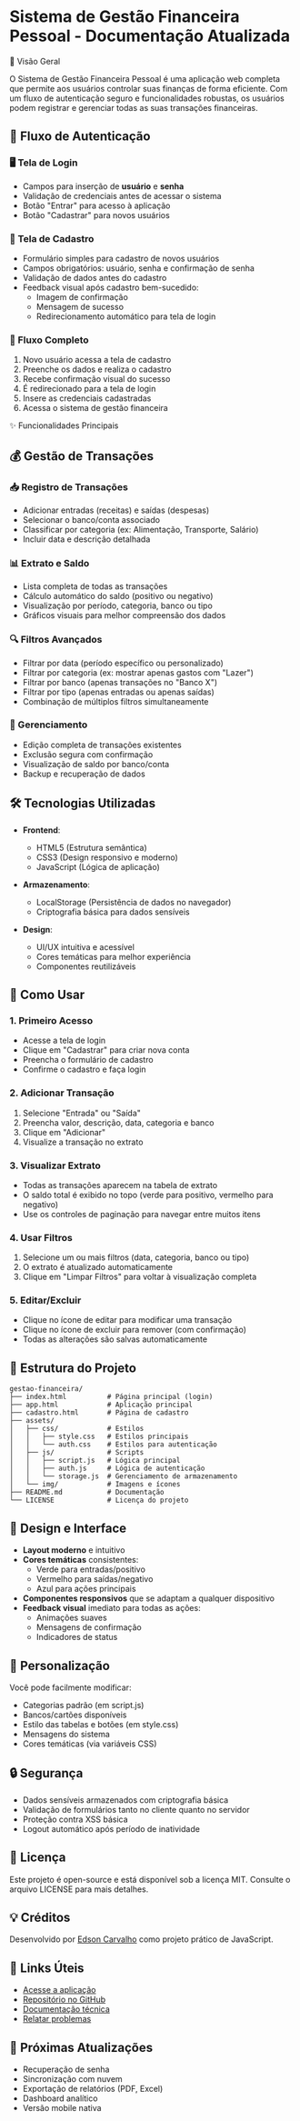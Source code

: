 # Sistema de Gestão Financeira Pessoal - Documentação Atualizada

📌 Visão Geral

O Sistema de Gestão Financeira Pessoal é uma aplicação web completa que permite aos usuários controlar suas finanças de forma eficiente. Com um fluxo de autenticação seguro e funcionalidades robustas, os usuários podem registrar e gerenciar todas as suas transações financeiras.

## 🔐 Fluxo de Autenticação

### 🖥️ Tela de Login
- Campos para inserção de **usuário** e **senha**
- Validação de credenciais antes de acessar o sistema
- Botão "Entrar" para acesso à aplicação
- Botão "Cadastrar" para novos usuários

### 📝 Tela de Cadastro
- Formulário simples para cadastro de novos usuários
- Campos obrigatórios: usuário, senha e confirmação de senha
- Validação de dados antes do cadastro
- Feedback visual após cadastro bem-sucedido:
  - Imagem de confirmação
  - Mensagem de sucesso
  - Redirecionamento automático para tela de login

### 🔄 Fluxo Completo
1. Novo usuário acessa a tela de cadastro
2. Preenche os dados e realiza o cadastro
3. Recebe confirmação visual do sucesso
4. É redirecionado para a tela de login
5. Insere as credenciais cadastradas
6. Acessa o sistema de gestão financeira

✨ Funcionalidades Principais

## 💰 Gestão de Transações
### 📥 Registro de Transações
- Adicionar entradas (receitas) e saídas (despesas)
- Selecionar o banco/conta associado
- Classificar por categoria (ex: Alimentação, Transporte, Salário)
- Incluir data e descrição detalhada

### 📊 Extrato e Saldo
- Lista completa de todas as transações
- Cálculo automático do saldo (positivo ou negativo)
- Visualização por período, categoria, banco ou tipo
- Gráficos visuais para melhor compreensão dos dados

### 🔍 Filtros Avançados
- Filtrar por data (período específico ou personalizado)
- Filtrar por categoria (ex: mostrar apenas gastos com "Lazer")
- Filtrar por banco (apenas transações no "Banco X")
- Filtrar por tipo (apenas entradas ou apenas saídas)
- Combinação de múltiplos filtros simultaneamente

### 🔄 Gerenciamento
- Edição completa de transações existentes
- Exclusão segura com confirmação
- Visualização de saldo por banco/conta
- Backup e recuperação de dados

## 🛠️ Tecnologias Utilizadas
- **Frontend**:
  - HTML5 (Estrutura semântica)
  - CSS3 (Design responsivo e moderno)
  - JavaScript (Lógica de aplicação)
  
- **Armazenamento**:
  - LocalStorage (Persistência de dados no navegador)
  - Criptografia básica para dados sensíveis

- **Design**:
  - UI/UX intuitiva e acessível
  - Cores temáticas para melhor experiência
  - Componentes reutilizáveis

## 🚀 Como Usar

### 1. Primeiro Acesso
- Acesse a tela de login
- Clique em "Cadastrar" para criar nova conta
- Preencha o formulário de cadastro
- Confirme o cadastro e faça login

### 2. Adicionar Transação
1. Selecione "Entrada" ou "Saída"
2. Preencha valor, descrição, data, categoria e banco
3. Clique em "Adicionar"
4. Visualize a transação no extrato

### 3. Visualizar Extrato
- Todas as transações aparecem na tabela de extrato
- O saldo total é exibido no topo (verde para positivo, vermelho para negativo)
- Use os controles de paginação para navegar entre muitos itens

### 4. Usar Filtros
1. Selecione um ou mais filtros (data, categoria, banco ou tipo)
2. O extrato é atualizado automaticamente
3. Clique em "Limpar Filtros" para voltar à visualização completa

### 5. Editar/Excluir
- Clique no ícone de editar para modificar uma transação
- Clique no ícone de excluir para remover (com confirmação)
- Todas as alterações são salvas automaticamente

## 📂 Estrutura do Projeto
```
gestao-financeira/  
├── index.html          # Página principal (login)  
├── app.html            # Aplicação principal  
├── cadastro.html       # Página de cadastro  
├── assets/
│   ├── css/            # Estilos 
│   │   ├── style.css   # Estilos principais
│   │   └── auth.css    # Estilos para autenticação
│   ├── js/             # Scripts
│   │   ├── script.js   # Lógica principal
│   │   ├── auth.js     # Lógica de autenticação
│   │   └── storage.js  # Gerenciamento de armazenamento
│   └── img/            # Imagens e ícones
├── README.md           # Documentação  
└── LICENSE             # Licença do projeto
```

## 🎨 Design e Interface
- **Layout moderno** e intuitivo
- **Cores temáticas** consistentes:
  - Verde para entradas/positivo
  - Vermelho para saídas/negativo
  - Azul para ações principais
- **Componentes responsivos** que se adaptam a qualquer dispositivo
- **Feedback visual** imediato para todas as ações:
  - Animações suaves
  - Mensagens de confirmação
  - Indicadores de status

## 🔧 Personalização
Você pode facilmente modificar:
- Categorias padrão (em script.js)
- Bancos/cartões disponíveis
- Estilo das tabelas e botões (em style.css)
- Mensagens do sistema
- Cores temáticas (via variáveis CSS)

## 🔒 Segurança
- Dados sensíveis armazenados com criptografia básica
- Validação de formulários tanto no cliente quanto no servidor
- Proteção contra XSS básica
- Logout automático após período de inatividade

## 📄 Licença
Este projeto é open-source e está disponível sob a licença MIT. Consulte o arquivo LICENSE para mais detalhes.

## 💡 Créditos
Desenvolvido por [Edson Carvalho](https://github.com/Edson468) como projeto prático de JavaScript.

## 🔗 Links Úteis
- [Acesse a aplicação]()
- [Repositório no GitHub]()
- [Documentação técnica]()
- [Relatar problemas]()

## 🌟 Próximas Atualizações
- Recuperação de senha
- Sincronização com nuvem
- Exportação de relatórios (PDF, Excel)
- Dashboard analítico
- Versão mobile nativa

